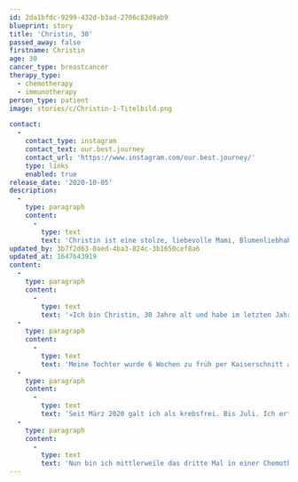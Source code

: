 ```yaml
---
id: 2da1bfdc-9299-432d-b3ad-2706c83d9ab9
blueprint: story
title: 'Christin, 30'
passed_away: false
firstname: Christin
age: 30
cancer_type: breastcancer
therapy_type:
  - chemotherapy
  - immunotherapy
person_type: patient
image: stories/c/Christin-1-Titelbild.png

contact:
  -
    contact_type: instagram
    contact_text: our.best.journey
    contact_url: 'https://www.instagram.com/our.best.journey/'
    type: links
    enabled: true
release_date: '2020-10-05'
description:
  -
    type: paragraph
    content:
      -
        type: text
        text: 'Christin ist eine stolze, liebevolle Mami, Blumenliebhaberin, stilvolle Wohnungsgestalterin sowie eine starke und mutige Bloggerin. Offen, ehrlich und humorvoll erzählt sie von ihrer Erkrankung und ist damit eine Inspiration für alle Krebskämpfer:innen.'
updated_by: 3b7f2d63-0aed-4ba3-824c-3b1650cef8a6
updated_at: 1647643919
content:
  -
    type: paragraph
    content:
      -
        type: text
        text: '»Ich bin Christin, 30 Jahre alt und habe im letzten Jahr, als ich in der 33. Woche schwanger war, meine Brustkrebsdiagnose erhalten.'
  -
    type: paragraph
    content:
      -
        type: text
        text: 'Meine Tochter wurde 6 Wochen zu früh per Kaiserschnitt auf die Welt geholt. Eigentlich sollte man nach einer Geburt das Mama-Leben genießen, sich mit anderen Muttis über volle Windeln, Bäuerchen und das neuste Spielzeug unterhalten. Ich musste allerdings dauernd Arzttermine wahrnehmen, zur Chemotherapie oder zum Ultraschall der Brust gehen. Es war eine schwierige und sehr nervenaufreibende Zeit. Die Chemotherapie musste dann leider abgebrochen werden, da bei einer Routinekontrolle auffiel, dass der Primärtumor gewachsen ist. Also wurde ich vorzeitig operiert und musste anschließend nochmals in eine Chemotherapie.'
  -
    type: paragraph
    content:
      -
        type: text
        text: 'Seit März 2020 galt ich als krebsfrei. Bis Juli. Ich ertastete einen neuen Knoten in der Brust. Ein Ultraschall bestätigte meinen Verdacht. Ein Rezidiv. Hinzu kamen diesmal zwei Lungenmetastasen.'
  -
    type: paragraph
    content:
      -
        type: text
        text: 'Nun bin ich mittlerweile das dritte Mal in einer Chemotherapie. Dazu habe ich die Möglichkeit an einer neu zugelassenen lebenslangen Immuntherapie für das Triple negative Mammakarzinom teilzunehmen. Ich werde den Kampf nochmals aufnehmen, diesmal noch stärker sein und alles, was auch nur ansatzweise in meinem Körper mit Krebs zu tun hat, vernichten. Für meine Tochter, meine Familie und für mich!«'
---
```

